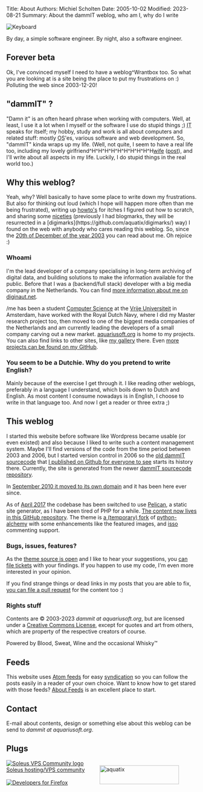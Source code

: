 Title: About
Authors: Michiel Scholten
Date: 2005-10-02
Modified: 2023-08-21
Summary: About the dammIT weblog, who am I, why do I write


![Keyboard](https://shuttereye.org/images/c4/c44361343913968c_2000-2000.jpg)


By day, a simple software engineer. By night, also a software engineer.

<h2>Forever beta</h2>
<p>Ok, I've convinced myself I need to have a weblog^Wrantbox too. So what you are looking at is a site being the place to put my frustrations on :) Polluting the web since 2003-12-20!</p>


<h2>"dammIT" ?</h2>
<p>"Damn it" is an often heard phrase when working with computers. Well, at least, I use it a lot when I myself or the software I use do stupid things ;) <acronym title="Information Technology">IT</acronym> speaks for itself; my hobby, study and work is all about computers and related stuff: mostly <acronym title="Operating System">OS</acronym>'es, various software and web development. So, "dammIT" kinda wraps up my life. (Well, not quite, I seem to have a real life too, including my lovely girlfriend^H^H^H^H^H^H^H^H^H^H<a href="http://inekemichiel.nl">wife</a> (<a href="{filename}../posts/20100703-we-are-married.md">post</a>), and I'll write about all aspects in my life. Luckily, I do stupid things in the real world too.)</p>


<h2>Why this weblog?</h2>
<p>Yeah, why? Well basically to have some place to write down my frustrations. But also for thinking out loud (which I hope will happen more often than me being frustrated), writing up <a href="/tag/howto.html">howto's</a> for itches I figured out how to scratch, and sharing some <a href="/tag/digimarks.html">niceties</a> (previously I had blogmarks, they will be resurrected in a [digimarks](https://github.com/aquatix/digimarks/) way) I found on the web with anybody who cares reading this weblog. So, since the <a href="{filename}../posts/20031220-darn-trains.md">20th of December of the year 2003</a> you can read about me. Oh rejoice :)</p>

<h3>Whoami</h3>
<p>I'm the lead developer of a company specialising in long-term archiving of digital data, and building solutions to make the information available for the public. Before that I was a (backend/full stack) developer with a big media company in the Netherlands. You can find <a href="https://diginaut.net">more information about me on diginaut.net</a>.</p>

<p>/me has been a student <a href="http://www.cs.vu.nl/">Computer Science</a> at the <a href="http://www.vu.nl/">Vrije Universiteit</a> in Amsterdam, have worked with the Royal Dutch Navy, where I did my Master research project too, then moved to one of the biggest media companies of the Netherlands and am currently leading the developers of a small company carving out a new market. <a href="https://aquariusoft.org/">aquariusoft.org</a> is home to my projects. You can also find links to other sites, like <a href="https://shuttereye.org/">my gallery</a> there. Even <a href="https://github.com/aquatix">more projects can be found on my GitHub</a>.</p>

<h3>You seem to be a Dutchie. Why do you pretend to write English?</h3>
<p>Mainly because of the exercise I get through it. I like reading other weblogs, preferably in a language I understand, which boils down to Dutch and English. As most content I consume nowadays is in English, I choose to write in that language too. And now I get a reader or three extra ;)</p>


<h2>This weblog</h2>
<p>I started this website before software like Wordpress became usable (or even existed) and also because I liked to write such a content management system. Maybe I'll find versions of the code from the time period between 2003 and 2006, but I started version control in 2006 so the <a href="https://github.com/aquatix/dammit">old dammIT sourcecode</a> that <a href="https://github.com/aquatix/dammit/commit/348c185f40fac8988ffd5b9b20fc1106766bbe68">I published on Github for everyone to see</a> starts its history there. Currently, the site is generated from the newer <a href="https://github.com/aquatix/dammit.nl">dammIT sourcecode repository</a>.</p>

<p>In <a href="{filename}../posts/20100913-a-new-domain.md">September 2010 it moved to its own domain</a> and it has been here ever since.</p>

<p>As of <a href="{filename}../posts/moved-to-pelican.md">April 2017</a> the codebase has been switched to use <a href="http://docs.getpelican.com/">Pelican</a>, a static site generator, as I have been tired of PHP for a while. <a href="https://github.com/aquatix/dammit.nl">The content now lives in this GitHub repository</a>. The theme is <a href="https://github.com/aquatix/pelican-alchemy">a (temporary) fork</a> of <a href="https://github.com/nairobilug/pelican-alchemy">python-alchemy</a> with some enhancements like the featured images, and <a href="https://posativ.org/isso/">isso</a> commenting support.</p>

<h3>Bugs, issues, features?</h3>
<p>As the <a href="https://github.com/aquatix/pelican-alchemy">theme source is open</a> and I like to hear your suggestions, you <a href="https://github.com/aquatix/dammit.nl/issues">can file tickets</a> with your findings. If you happen to use my code, I'm even more interested in your opinion.</p>

<p>If you find strange things or dead links in my posts that you are able to fix, <a href="https://github.com/aquatix/dammit.nl">you can file a pull request</a> for the content too :)</p>


<h3>Rights stuff</h3>
<p>Contents are &copy; 2003-2023 <i>dammit at aquariusoft.org</i>, but are licensed under a <a href="https://creativecommons.org/licenses/by-nc-sa/4.0/">Creative Commons License</a>, except for quotes and art from others, which are property of the respective creators of course.</p>
<p>Powered by Blood, Sweat, Wine and the occasional Whisky&trade;</p>


<h2>Feeds</h2>
<p>This website uses <a href="https://en.wikipedia.org/wiki/Atom_(Web_standard)">Atom feeds</a> for easy <a href="https://en.wikipedia.org/wiki/History_of_web_syndication_technology">syndication</a> so you can follow the posts easily in a reader of your own choice. Want to know how to get stared with those feeds? <a href="https://aboutfeeds.com/">About Feeds</a> is an excellent place to start.


<h2>Contact</h2>
<p>E-mail about contents, design or something else about this weblog can be send to <i>dammit at aquariusoft.org</i>.</p>


<h2>Plugs</h2>

<div style="width: 49%; float: left">
    <a href="https://soleus.nu/"><img src="/images/content/soleus.png" alt="Soleus VPS Community logo" title="Soleus VPS Community" />
    <br />
    Soleus hosting/VPS community</a>
    <br />
    <br />
    <a title="Developers for Firefox"
       rel="nofollow"
       href="https://www.mozilla.org/firefox/this-browser-comes-highly-recommended/?utm_source=devs-for.firefox.com&utm_medium=referral&utm_campaign=devs-for-firefox&utm_content=Developers_For_Firefox_Light">
        <img style="border:0 none;"
           alt="Developers for Firefox"
           srcset="//code.cdn.mozilla.net/for-firefox/badges/assets/Developers_For_Firefox_Light.png,
                   //code.cdn.mozilla.net/for-firefox/badges/assets/Developers_For_Firefox_Light-2x.png 2x"
           src="//code.cdn.mozilla.net/for-firefox/badges/assets/Developers_For_Firefox_Light.png">
    </a>
</div>
<div style="width: 49%; float: left;">
    <p><a href="https://ko-fi.com/aquatix"> <img src="https://ko-fi.com/img/githubbutton_sm.svg" height="50" width="210" alt="aquatix" /></a></p>
    <!--
    <br />
    <a href="http://steamcommunity.com/id/aquariusoft"><img title="My Steam Profile and status" src="https://badges.steamprofile.com/profile/default/steam/76561198018623366.png" alt="My Steam Status" /></a>
    -->
</div>

<br style="clear: both;" />
